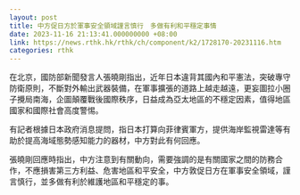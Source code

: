```yaml
---
layout: post
title: 中方促日方於軍事安全領域謹言慎行　多做有利和平穩定事情
date: 2023-11-16 21:13:41.000000000 +08:00
link: https://news.rthk.hk/rthk/ch/component/k2/1728170-20231116.htm
categories: rthk
---
```


在北京，國防部新聞發言人張曉剛指出，近年日本違背其國內和平憲法，突破專守防衛原則，不斷對外輸出武器裝備，在軍事擴張的道路上越走越遠，更妄圖拉小圈子攪局南海，企圖顛覆戰後國際秩序，日益成為亞太地區的不穩定因素，值得地區國家和國際社會高度警惕。

有記者根據日本政府消息提問，指日本打算向菲律賓軍方，提供海岸監視雷達等有助於提高海域態勢感知能力的器材，中方對此有何回應。

張曉剛回應時指出，中方注意到有關動向，需要強調的是有關國家之間的防務合作，不應損害第三方利益、危害地區和平安全，中方敦促日方在軍事安全領域，謹言慎行，並多做有利於維護地區和平穩定的事。
